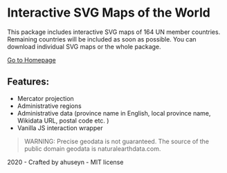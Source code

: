 # Interactive SVG Maps of the World

This package includes interactive SVG maps of 164 UN member countries. Remaining countries will be included as soon as possible. You can download individual SVG maps or the whole package.

[Go to Homepage](https://ahuseyn.github.io/interactive-svg-maps/)

## Features:

* Mercator projection
* Administrative regions
* Administrative data (province name in English, local province name, Wikidata URL, postal code etc. )
* Vanilla JS interaction wrapper

> WARNING: Precise geodata is not guaranteed. The source of the public domain geodata is naturalearthdata.com.

2020 - Crafted by ahuseyn - MIT license
